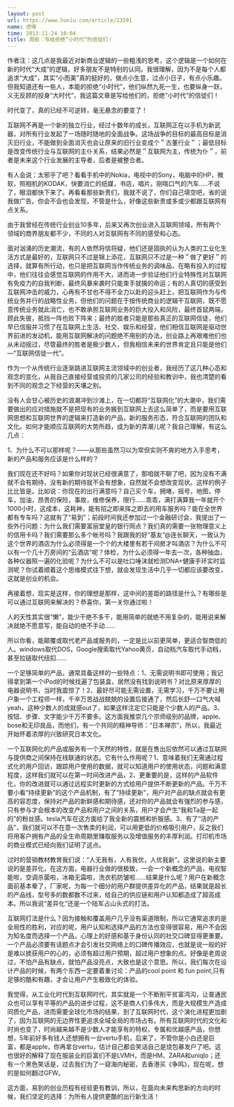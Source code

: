 ```yaml
---
layout: post
url: https://www.huxiu.com/article/23591
name: 虎嗅
time: 2013-11-24 10:04
title: 周航：写给拒绝”小时代“的信徒们！
---
```

作者注：这几点是我最近对新商业逻辑的一些粗浅的思考，这个逻辑是一个如何在新的时代“大成”的逻辑，好多朋友不是特别的认同。我很理解，因为不是每个人都追求“大成”，其实“小而美”真的挺好的，做点小生意，过点小日子，有点小乐趣。但我知道还有一些人，本能的拒绝“小时代”，他们纵然九死一生，也要纵身一跃，义无反顾的投身“大时代”，我这篇文章是写给他们的，拒绝”小时代“的信徒们！

时代变了，真的已经不可逆转，毫无悬念的要变了！

互联网不再是一个新的独立行业，经过十数年的成长，互联网正在以手机为新武器，对所有行业发起了一场随时随地的全面战争。这场战争的目标的最高目标是消灭旧行业，不能做到全面消灭也会让原来的旧行业变成个＂古董行业＂；最低目标是改变传统行业与互联网的主仆关系，结果必然是＂互联网为主，传统为仆＂，前者是未来这个行业发展的主导者，后者是被整合者。

有人会说：太邪乎了吧？看看手机中的Nokia，电视中的Sony，电脑中的HP，微软，照相机的KODAK，快要消亡的纸媒，书店，唱片。刚喘口气的汽车…..不说了，眼泪都快下来了。再看看那些新贵们，我就不说了，你们自己填空吧，省的说我做广告。你会不会也会发现，不管是什么，好像这些新贵或多或少都跟互联网有点关系。

由于我曾经在传统行业创业10多年，后来又再次创业进入互联网领域，所有两个领域的商界朋友都不少，不同的人对互联网有不同的感受和心态。

面对汹涌的历史潮流，有的人依然将信将疑，他们还是固执的认为人类的工业化生活方式是最好的，互联网只不过是锦上添花，互联网只不过是一种＂做了更好＂的选择，就算有所行动，也只是把互联网当作传统业务的调味品，在略有投入的过程中，他们往往会感觉互联网的作用不大，进而进一步验证他们行业特殊性对互联网有免疫力的自我判断，最终风暴来袭时只能束手就擒的命运；有的人真切的感受到互联网冲击的威力，心再有不甘也不得不全力以赴的迎头赶上，把互联网作为与传统业务并行的战略性业务，但他们的问题在于按传统商业的逻辑干互联网，既不愿意传统业务就此消亡，也不敢承担互联网业务的巨大投入和风险，最终首鼠两端，顾此失彼，抵挡一阵也败下阵来；最终的胜者只能是那些真正的互联网信徒，他们早已信服并习惯了在互联网上生活、社交、娱乐和经营，他们相信互联网是驱动世界前进的发动机，能用互联网解决的问题绝不用别的办法，创业路上再艰难他们也从未动摇过，尽管最终的胜者是极少数人，但我相信未来的世界肯定且只能是他们—“互联网信徒一代”。

作为一个从传统行业逐渐跳进互联网主流领域中的创业者，我经历了这几种心态和观念的变化，从我自己直接经营或投资的几家公司的经验和教训中，我也清楚的看到不同的观念之下经营的天壤之别。

没有人会甘心被历史的浪潮冲到沙滩上，在一切都将“互联网化”的大潮中，我们需要做出的应对措施就不是把现有的业务搬到互联网上去这么简单了，而是要用互联网思想和互联网世界的逻辑来打造新的产品，新的服务形态，符合互联网的团队和文化。如何才能顺应互联网的大势所趋，成为新的弄潮儿呢？我自己理解，有这么几点：

1、为什么不可以那样呢？——从那些虽然习以为常但实则不爽的地方入手思考，新的产品和服务应该是什么样的？

我们现在还不好吗？如果你对现状已经很满意了，那咱就不聊了吧，因为没有不满就不会有期待，没有新的期待就不会有想象，自然就不会想改变现状。这样的例子比比皆是。比如说：你现在的出行满意吗？自己买个车，拥堵，摇号，地图，停车，加油，昂贵的保险，事故，维修保养，限行……乖乖，满打满算我一年就开个1000小时，这成本，这耗神，能有招之即来挥之即去的用车服务吗？能在全世界都有专车吗？这就有了“易到”；前段时间我还参加过一个金融研讨会，我提出了一些外行问题：为什么我们需要富丽堂皇的银行网点？我们真的需要一张物理意义上的信用卡吗？我们需要那么多个帐号吗？我跟我的好“基友”@连长聊天，一致认为这个世界的酒店为什么必须得是一个个的大楼里有若干间房才叫酒店？为什么不可以有一个几十万房间的“云酒店”呢？体检，为什么必须得一年去一次，各种抽血，各种仪器照一遍的化验呢？为什么不可以是吐口唾沫就检测DNA+健康手环实时监测呢？你试着顺着这个思维模式往下想，就会发现生活中几乎一切都应该要改变，这就是创业的机会。

再接着想，现实是这样，你的理想是那样，这中间的差距的路径是什么？有哪些是可以通过互联网来解决的？恭喜你，第一关你通过啦！

人的天性其实很“懒”，能少干绝不多干，能用简单的就绝不用复杂的，能用说来解决就绝不愿意写，能自动的绝不手动……

所以你看，能颠覆或取代老产品或服务的，一定是比以前更简单，更适合智商低的人。windows取代DOS，Google搜索取代Yahoo黄页，自动档汽车取代手动档，甚至拉链取代纽扣……

一个足够简单的产品，通常具备这样的一些特点：1、无需说明书即可使用；我记得拿到第一个iPod的时候找遍了包装盒，居然没有找到说明书？对比原来厚厚的电器说明书，当时我震惊了！2、最好尽可能无需设置，无需学习，千万不要让用户象一个工程师一样，千辛万苦战战兢兢的设置后接通了，然后长舒一口气大喊yeah，这种少数人的成就感out了，如果这样注定它只能是个少数人的产品。3、按钮、步骤、文字能少千万不要多。这方面我推崇几个宗师级别的品牌，apple、bose和无印良品，而他们，有一个共同的精神导师：“日本禅宗”，所以，我最近开始怀着浓厚的兴致研究日本文化。

一个互联网化的产品或服务有一个天然的特性，就是在售出后依然可以通过互联网与提供商之间保持在线联通的状态。它有什么作用呢？1、意味着我们无需通过程式化的用户回访，跟踪用户使用的数据，就可以知道用户的使用状态，问题和满意程度，这样我们就可以在第一时间改进产品，2、更重要的是，这样的产品软件化，你的改进就可以通过远程实时更新的方式给用户提供不断更新的产品。千万不要小看“持续更新”的这个产品机制，有了“持续更新”，用户对产品的缺点就会有更高的容忍度，保持对产品的新鲜感和期待感，还对你的产品就会有强烈的参与感，只有参与才会根本的改变产品和用户之间的关系，用户才会产生“我和Ta是一起的”的粉丝感。tesla汽车在这方面给了我全新的震撼和折服感。3、有了“活的产品”，我们就可以不在意一次售卖的利润，可以用更低的价格吸引用户，反之我们将用客户拥有产品的全生命周期里赚取服务以及增值服务的丰厚利润。打印机市场的商业模式已经向我们证明了这点。

过时的营销教材教育我们说：“人无我有，人有我优，人优我新”。这里说的新主要说的是差异化，在这方面，电器行业做的很极致，一会一个新概念的产品，电视智能啦，空调杀菌啦，冰箱无霜啦，洗衣机防皱啦……结果是什么呢？用户在新概念面前基本晕了，厂家呢，为每一个细分的用户群提供差异化的产品，结果就是超长的产品线，型号多的数都数不过来，给自己的供应链和用户认知都造成了超高成本。所以我说“差异化”还是一个陆军占山头式的打法。

互联网打法是什么？因为接触和覆盖用户几乎没有渠道限制，所以它通常追求的是全局性的胜利，对应的呢，用户认知和选择产品的方法也变得很容易，用户不会因为知名度而选择一个产品，心理上的好感和基于身份认同的社交口碑显得更重要。一个产品必须要有话题点才会引发社交网络上的口碑传播效应，也就是说一般的好是难以掳获用户的心的，必须有超过用户预期，超过用户想象的点。好像是老周说过，不怕产品有缺点，就怕产品没亮点，大致也是这个意思。所以，我们每次在设计产品的时候，有两个东西一定要着重讨论：产品的cool point 和 fun point,只有足够的酷和有趣，才会让用户产生极致化的体验。

我觉得，从工业化时代到互联网时代，其实就是一个不断削平贫富鸿沟，让普通民众也可以享有平等的产品的进步过程，这不是商人们多伟大，而是大规模生产造成同质化产品，进而需要全球化市场的结果，到了互联网时代，这个演化进程更加剧了，因为互联网的无边界性更追求全域全局的市场占有。所有互联网时代的文化和时尚也变了，时尚越来越不是少数人才能享有的特权，专属和优越感产品，你想想，5年前好多有钱人还想拥有一台vertu手机，后来了，不管你是小白还是巨富，都是apple，你再拿台vertu，估计自己都会笑话自己是烧包暴发户了吧。这也很好的解释了现在服装业的巨富们不是LVMH，而是HM、ZARA和uniqlo；还有一个黑色笑话是，过去我们为了一窥海内秘密，去香港买《争鸣》，现在呢，想的是如何翻过GFW。

这方面，易到的创业历程有经验更有教训，所以，在面向未来构思新的方向的时候，我们坚定的选择：为所有人提供更酷的出行新生活！

